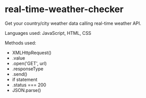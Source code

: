# real-time-weather-checker
Get your country/city weather data calling real-time weather API.

Languages used: JavaScript, HTML, CSS

Methods used:
- XMLHttpRequest()
- .value
- .open('GET', url)
- .responseType
- .send()
- if statement
- .status === 200
- JSON.parse()
